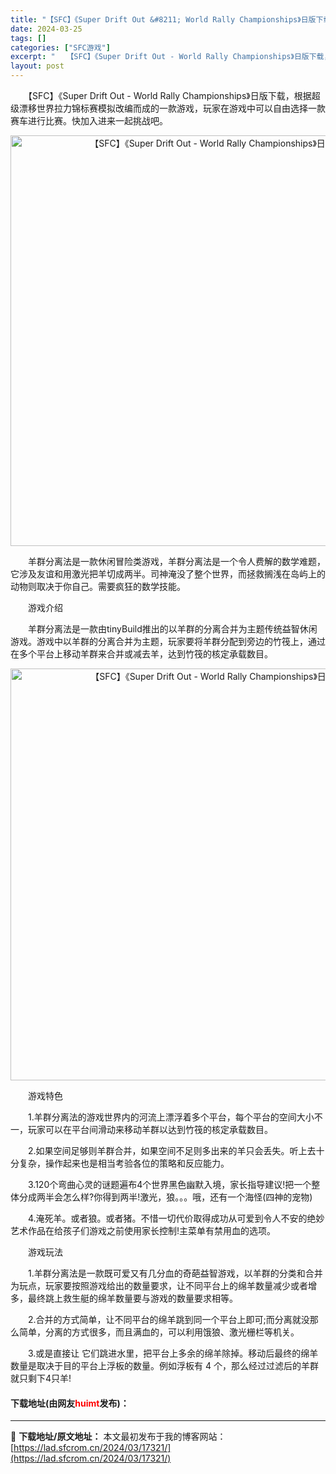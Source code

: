 ```yaml
---
title: "【SFC】《Super Drift Out &#8211; World Rally Championships》日版下载"
date: 2024-03-25
tags: []
categories: ["SFC游戏"]
excerpt: "　　【SFC】《Super Drift Out - World Rally Championships》日版下载，根据超级漂移世界拉力锦标赛模拟改编而成的一款游戏，玩家在游戏中可以自由选择一款赛车进行比赛。快加入进来一起挑战吧。 　　羊群分离法是一款休闲冒险类游戏，羊群分离法是一个令人费解的数学难题&hellip;"
layout: post
---
```


 <p>　　【SFC】《Super Drift Out - World Rally Championships》日版下载，根据超级漂移世界拉力锦标赛模拟改编而成的一款游戏，玩家在游戏中可以自由选择一款赛车进行比赛。快加入进来一起挑战吧。</p> <p align="center"><img align="" border="0" src="https://lad.sfcrom.cn/wp-content/uploads/2024/03/20240325_6600d09d04adb.png" width="657" alt="【SFC】《Super Drift Out - World Rally Championships》日版下载" /></p> <p>　　羊群分离法是一款休闲冒险类游戏，羊群分离法是一个令人费解的数学难题，它涉及友谊和用激光把羊切成两半。司神淹没了整个世界，而拯救搁浅在岛屿上的动物则取决于你自己。需要疯狂的数学技能。</p> <p>　　游戏介绍</p> <p>　　羊群分离法是一款由tinyBuild推出的以羊群的分离合并为主题传统益智休闲游戏。游戏中以羊群的分离合并为主题，玩家要将羊群分配到旁边的竹筏上，通过在多个平台上移动羊群来合并或减去羊，达到竹筏的核定承载数目。</p> <p align="center"><img align="" border="0" src="https://lad.sfcrom.cn/wp-content/uploads/2024/03/20240325_6600d09e0d28e.png" width="659" alt="【SFC】《Super Drift Out - World Rally Championships》日版下载" /></p> <p>　　游戏特色</p> <p>　　1.羊群分离法的游戏世界内的河流上漂浮着多个平台，每个平台的空间大小不一，玩家可以在平台间滑动来移动羊群以达到竹筏的核定承载数目。</p> <p>　　2.如果空间足够则羊群合并，如果空间不足则多出来的羊只会丢失。听上去十分复杂，操作起来也是相当考验各位的策略和反应能力。</p> <p>　　3.120个弯曲心灵的谜题遍布4个世界黑色幽默入境，家长指导建议!把一个整体分成两半会怎么样?你得到两半!激光，狼。。。哦，还有一个海怪(四神的宠物)</p> <p>　　4.淹死羊。或者狼。或者猪。不惜一切代价取得成功从可爱到令人不安的绝妙艺术作品在给孩子们游戏之前使用家长控制!主菜单有禁用血的选项。</p> <p>　　游戏玩法</p> <p>　　1.羊群分离法是一款既可爱又有几分血的奇葩益智游戏，以羊群的分类和合并为玩点，玩家要按照游戏给出的数量要求，让不同平台上的绵羊数量减少或者增多，最终跳上救生艇的绵羊数量要与游戏的数量要求相等。</p> <p>　　2.合并的方式简单，让不同平台的绵羊跳到同一个平台上即可;而分离就没那么简单，分离的方式很多，而且满血的，可以利用饿狼、激光栅栏等机关。</p> <p>　　3.或是直接让 它们跳进水里，把平台上多余的绵羊除掉。移动后最终的绵羊数量是取决于目的平台上浮板的数量。例如浮板有 4 个，那么经过过滤后的羊群就只剩下4只羊!</p> <p><h4>下载地址(由网友<font color="red">huimt</font>发布)：</h4></p> 

---
📖 **下载地址/原文地址：** 本文最初发布于我的博客网站：[https://lad.sfcrom.cn/2024/03/17321/](https://lad.sfcrom.cn/2024/03/17321/)
